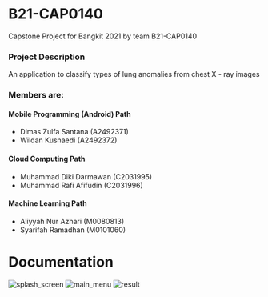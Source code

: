 # B21-CAP0140
Capstone Project for Bangkit 2021 by team B21-CAP0140

### Project Description
An application to classify types of lung anomalies from chest X - ray images

### Members are:
#### Mobile Programming (Android) Path
 - Dimas Zulfa Santana (A2492371)
 - Wildan Kusnaedi (A2492372)
#### Cloud Computing Path
 - Muhammad Diki Darmawan (C2031995)
 - Muhammad Rafi Afifudin (C2031996) 
#### Machine Learning Path
 - Aliyyah Nur Azhari (M0080813)
 - Syarifah Ramadhan (M0101060)


# Documentation
![splash_screen](https://user-images.githubusercontent.com/62337720/120614791-cdf2d180-c481-11eb-9daf-f57ad0c89649.png)
![main_menu](https://user-images.githubusercontent.com/62337720/120614796-d0edc200-c481-11eb-8bd9-5e36cac38fe6.png)
![result](https://user-images.githubusercontent.com/62337720/120614810-d3e8b280-c481-11eb-9c6a-bbebf75a1036.png)
